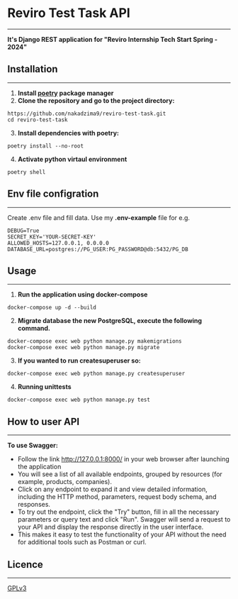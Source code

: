 # Reviro Test Task API
____
**It's Django REST application for "Reviro Internship Tech Start Spring - 2024"**

## Installation
____
1. **Install [poetry](https://python-poetry.org/docs/#installation) package manager** 
2. **Clone the repository and go to the project directory:**

```
https://github.com/nakadzima9/reviro-test-task.git
cd reviro-test-task
```
3. **Install dependencies with poetry:**
```
poetry install --no-root
```
4. **Activate python virtaul environment**
```
poetry shell
```

## Env file configration
____
Create .env file and fill data. Use my **.env-example** file for e.g.
```commandline
DEBUG=True
SECRET_KEY='YOUR-SECRET-KEY'
ALLOWED_HOSTS=127.0.0.1, 0.0.0.0
DATABASE_URL=postgres://PG_USER:PG_PASSWORD@db:5432/PG_DB
```

## Usage
____
1. **Run the application using docker-compose**
```commandline
docker-compose up -d --build
```
2. **Migrate database the new PostgreSQL, execute the following command.**
```commandline
docker-compose exec web python manage.py makemigrations
docker-compose exec web python manage.py migrate
```
3. **If you wanted to run createsuperuser so:**
```
docker-compose exec web python manage.py createsuperuser
```
4. **Running unittests**
```
docker-compose exec web python manage.py test
```

## How to user API
____ 
**To use Swagger:**
- Follow the link http://127.0.0.1:8000/ in your web browser after launching the application
- You will see a list of all available endpoints, grouped by resources (for example, products, companies).
- Click on any endpoint to expand it and view detailed information, including the HTTP method, parameters, request body schema, and responses.
- To try out the endpoint, click the "Try" button, fill in all the necessary parameters or query text and click "Run". Swagger will send a request to your API and display the response directly in the user interface.
- This makes it easy to test the functionality of your API without the need for additional tools such as Postman or curl.

## Licence
____
[GPLv3](https://www.gnu.org/licenses/)